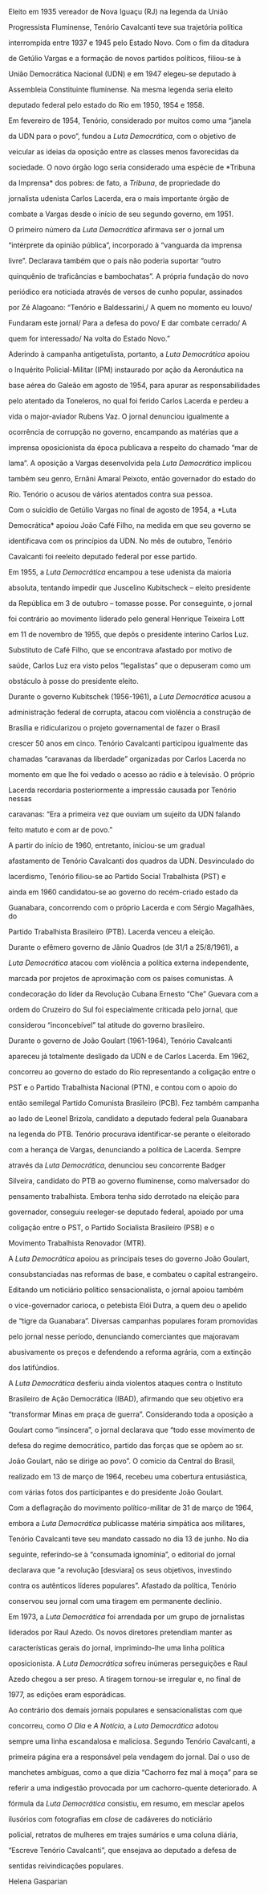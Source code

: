 

Eleito em 1935 vereador de Nova Iguaçu (RJ) na legenda da União

Progressista Fluminense, Tenório Cavalcanti teve sua trajetória política

interrompida entre 1937 e 1945 pelo Estado Novo. Com o fim da ditadura

de Getúlio Vargas e a formação de novos partidos políticos, filiou-se à

União Democrática Nacional (UDN) e em 1947 elegeu-se deputado à

Assembleia Constituinte fluminense. Na mesma legenda seria eleito

deputado federal pelo estado do Rio em 1950, 1954 e 1958.



Em fevereiro de 1954, Tenório, considerado por muitos como uma “janela

da UDN para o povo”, fundou a *Luta Democrática*, com o objetivo de

veicular as ideias da oposição entre as classes menos favorecidas da

sociedade. O novo órgão logo seria considerado uma espécie de *Tribuna

da Imprensa* dos pobres: de fato, a *Tribuna*, de propriedade do

jornalista udenista Carlos Lacerda, era o mais importante órgão de

combate a Vargas desde o início de seu segundo governo, em 1951.



O primeiro número da *Luta Democrática* afirmava ser o jornal um

“intérprete da opinião pública”, incorporado à “vanguarda da imprensa

livre”. Declarava também que o país não poderia suportar “outro

quinquênio de traficâncias e bambochatas”. A própria fundação do novo

periódico era noticiada através de versos de cunho popular, assinados

por Zé Alagoano: “Tenório e Baldessarini,/ A quem no momento eu louvo/

Fundaram este jornal/ Para a defesa do povo/ E dar combate cerrado/ A

quem for interessado/ Na volta do Estado Novo.”



Aderindo à campanha antigetulista, portanto, a *Luta Democrática* apoiou

o Inquérito Policial-Militar (IPM) instaurado por ação da Aeronáutica na

base aérea do Galeão em agosto de 1954, para apurar as responsabilidades

pelo atentado da Toneleros, no qual foi ferido Carlos Lacerda e perdeu a

vida o major-aviador Rubens Vaz. O jornal denunciou igualmente a

ocorrência de corrupção no governo, encampando as matérias que a

imprensa oposicionista da época publicava a respeito do chamado “mar de

lama”. A oposição a Vargas desenvolvida pela *Luta Democrática* implicou

também seu genro, Ernâni Amaral Peixoto, então governador do estado do

Rio. Tenório o acusou de vários atentados contra sua pessoa.



Com o suicídio de Getúlio Vargas no final de agosto de 1954, a *Luta

Democrática* apoiou João Café Filho, na medida em que seu governo se

identificava com os princípios da UDN. No mês de outubro, Tenório

Cavalcanti foi reeleito deputado federal por esse partido.



Em 1955, a *Luta Democrática* encampou a tese udenista da maioria

absoluta, tentando impedir que Juscelino Kubitscheck – eleito presidente

da República em 3 de outubro – tomasse posse. Por conseguinte, o jornal

foi contrário ao movimento liderado pelo general Henrique Teixeira Lott

em 11 de novembro de 1955, que depôs o presidente interino Carlos Luz.

Substituto de Café Filho, que se encontrava afastado por motivo de

saúde, Carlos Luz era visto pelos “legalistas” que o depuseram como um

obstáculo à posse do presidente eleito.



Durante o governo Kubitschek (1956-1961), a *Luta Democrática* acusou a

administração federal de corrupta, atacou com violência a construção de

Brasília e ridicularizou o projeto governamental de fazer o Brasil

crescer 50 anos em cinco. Tenório Cavalcanti participou igualmente das

chamadas “caravanas da liberdade” organizadas por Carlos Lacerda no

momento em que lhe foi vedado o acesso ao rádio e à televisão. O próprio

Lacerda recordaria posteriormente a impressão causada por Tenório nessas

caravanas: “Era a primeira vez que ouviam um sujeito da UDN falando

feito matuto e com ar de povo.”



A partir do início de 1960, entretanto, iniciou-se um gradual

afastamento de Tenório Cavalcanti dos quadros da UDN. Desvinculado do

lacerdismo, Tenório filiou-se ao Partido Social Trabalhista (PST) e

ainda em 1960 candidatou-se ao governo do recém-criado estado da

Guanabara, concorrendo com o próprio Lacerda e com Sérgio Magalhães, do

Partido Trabalhista Brasileiro (PTB). Lacerda venceu a eleição.



Durante o efêmero governo de Jânio Quadros (de 31/1 a 25/8/1961), a

*Luta Democrática* atacou com violência a política externa independente,

marcada por projetos de aproximação com os países comunistas. A

condecoração do líder da Revolução Cubana Ernesto “Che” Guevara com a

ordem do Cruzeiro do Sul foi especialmente criticada pelo jornal, que

considerou “inconcebível” tal atitude do governo brasileiro.



Durante o governo de João Goulart (1961-1964), Tenório Cavalcanti

apareceu já totalmente desligado da UDN e de Carlos Lacerda. Em 1962,

concorreu ao governo do estado do Rio representando a coligação entre o

PST e o Partido Trabalhista Nacional (PTN), e contou com o apoio do

então semilegal Partido Comunista Brasileiro (PCB). Fez também campanha

ao lado de Leonel Brizola, candidato a deputado federal pela Guanabara

na legenda do PTB. Tenório procurava identificar-se perante o eleitorado

com a herança de Vargas, denunciando a política de Lacerda. Sempre

através da *Luta Democrática*, denunciou seu concorrente Badger

Silveira, candidato do PTB ao governo fluminense, como malversador do

pensamento trabalhista. Embora tenha sido derrotado na eleição para

governador, conseguiu reeleger-se deputado federal, apoiado por uma

coligação entre o PST, o Partido Socialista Brasileiro (PSB) e o

Movimento Trabalhista Renovador (MTR).



A *Luta Democrática* apoiou as principais teses do governo João Goulart,

consubstanciadas nas reformas de base, e combateu o capital estrangeiro.

Editando um noticiário político sensacionalista, o jornal apoiou também

o vice-governador carioca, o petebista Elói Dutra, a quem deu o apelido

de “tigre da Guanabara”. Diversas campanhas populares foram promovidas

pelo jornal nesse período, denunciando comerciantes que majoravam

abusivamente os preços e defendendo a reforma agrária, com a extinção

dos latifúndios.



A *Luta Democrática* desferiu ainda violentos ataques contra o Instituto

Brasileiro de Ação Democrática (IBAD), afirmando que seu objetivo era

“transformar Minas em praça de guerra”. Considerando toda a oposição a

Goulart como “insincera”, o jornal declarava que “todo esse movimento de

defesa do regime democrático, partido das forças que se opõem ao sr.

João Goulart, não se dirige ao povo”. O comício da Central do Brasil,

realizado em 13 de março de 1964, recebeu uma cobertura entusiástica,

com várias fotos dos participantes e do presidente João Goulart.



Com a deflagração do movimento político-militar de 31 de março de 1964,

embora a *Luta Democrática* publicasse matéria simpática aos militares,

Tenório Cavalcanti teve seu mandato cassado no dia 13 de junho. No dia

seguinte, referindo-se à “consumada ignomínia”, o editorial do jornal

declarava que “a revolução [desviara] os seus objetivos, investindo

contra os autênticos líderes populares”. Afastado da política, Tenório

conservou seu jornal com uma tiragem em permanente declínio.



Em 1973, a *Luta Democrática* foi arrendada por um grupo de jornalistas

liderados por Raul Azedo. Os novos diretores pretendiam manter as

características gerais do jornal, imprimindo-lhe uma linha política

oposicionista. A *Luta Democrática* sofreu inúmeras perseguições e Raul

Azedo chegou a ser preso. A tiragem tornou-se irregular e, no final de

1977, as edições eram esporádicas.



Ao contrário dos demais jornais populares e sensacionalistas com que

concorreu, como *O Dia* e *A Notícia*, a *Luta Democrática* adotou

sempre uma linha escandalosa e maliciosa. Segundo Tenório Cavalcanti, a

primeira página era a responsável pela vendagem do jornal. Daí o uso de

manchetes ambíguas, como a que dizia “Cachorro fez mal à moça” para se

referir a uma indigestão provocada por um cachorro-quente deteriorado. A

fórmula da *Luta Democrática* consistiu, em resumo, em mesclar apelos

ilusórios com fotografias em *close* de cadáveres do noticiário

policial, retratos de mulheres em trajes sumários e uma coluna diária,

“Escreve Tenório Cavalcanti”, que ensejava ao deputado a defesa de

sentidas reivindicações populares.



Helena Gasparian



